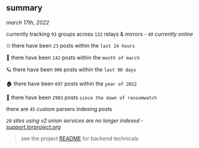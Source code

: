 
## summary
_march 17th, 2022_

currently tracking `93` groups across `132` relays & mirrors - _`49` currently online_

⏲ there have been `23` posts within the `last 24 hours`

🦈 there have been `142` posts within the `month of march`

🪐 there have been `906` posts within the `last 90 days`

🏚 there have been `697` posts within the `year of 2022`

🦕 there have been `2983` posts `since the dawn of ransomwatch`

there are `45` custom parsers indexing posts

_`20` sites using v2 onion services are no longer indexed - [support.torproject.org](https://support.torproject.org/onionservices/v2-deprecation/)_

> see the project [README](https://github.com/thetanz/ransomwatch#ransomwatch--) for backend technicals
